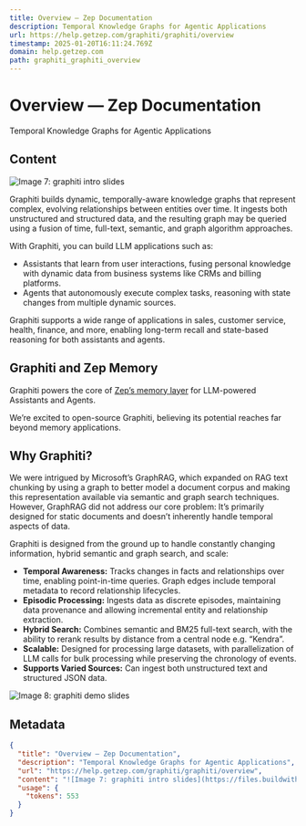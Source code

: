 ```yaml
---
title: Overview — Zep Documentation
description: Temporal Knowledge Graphs for Agentic Applications
url: https://help.getzep.com/graphiti/graphiti/overview
timestamp: 2025-01-20T16:11:24.769Z
domain: help.getzep.com
path: graphiti_graphiti_overview
---
```


# Overview — Zep Documentation


Temporal Knowledge Graphs for Agentic Applications


## Content

![Image 7: graphiti intro slides](https://files.buildwithfern.com/zep.docs.buildwithfern.com/2025-01-17T15:52:16.723Z/images/graphiti-graph-intro.gif)

Graphiti builds dynamic, temporally-aware knowledge graphs that represent complex, evolving relationships between entities over time. It ingests both unstructured and structured data, and the resulting graph may be queried using a fusion of time, full-text, semantic, and graph algorithm approaches.

With Graphiti, you can build LLM applications such as:

*   Assistants that learn from user interactions, fusing personal knowledge with dynamic data from business systems like CRMs and billing platforms.
*   Agents that autonomously execute complex tasks, reasoning with state changes from multiple dynamic sources.

Graphiti supports a wide range of applications in sales, customer service, health, finance, and more, enabling long-term recall and state-based reasoning for both assistants and agents.

Graphiti and Zep Memory
-----------------------

Graphiti powers the core of [Zep’s memory layer](https://www.getzep.com/) for LLM-powered Assistants and Agents.

We’re excited to open-source Graphiti, believing its potential reaches far beyond memory applications.

Why Graphiti?
-------------

We were intrigued by Microsoft’s GraphRAG, which expanded on RAG text chunking by using a graph to better model a document corpus and making this representation available via semantic and graph search techniques. However, GraphRAG did not address our core problem: It’s primarily designed for static documents and doesn’t inherently handle temporal aspects of data.

Graphiti is designed from the ground up to handle constantly changing information, hybrid semantic and graph search, and scale:

*   **Temporal Awareness:** Tracks changes in facts and relationships over time, enabling point-in-time queries. Graph edges include temporal metadata to record relationship lifecycles.
*   **Episodic Processing:** Ingests data as discrete episodes, maintaining data provenance and allowing incremental entity and relationship extraction.
*   **Hybrid Search:** Combines semantic and BM25 full-text search, with the ability to rerank results by distance from a central node e.g. “Kendra”.
*   **Scalable:** Designed for processing large datasets, with parallelization of LLM calls for bulk processing while preserving the chronology of events.
*   **Supports Varied Sources:** Can ingest both unstructured text and structured JSON data.

![Image 8: graphiti demo slides](https://files.buildwithfern.com/zep.docs.buildwithfern.com/2025-01-17T15:52:16.723Z/images/graphiti-intro-slides-stock-2.gif)

## Metadata

```json
{
  "title": "Overview — Zep Documentation",
  "description": "Temporal Knowledge Graphs for Agentic Applications",
  "url": "https://help.getzep.com/graphiti/graphiti/overview",
  "content": "![Image 7: graphiti intro slides](https://files.buildwithfern.com/zep.docs.buildwithfern.com/2025-01-17T15:52:16.723Z/images/graphiti-graph-intro.gif)\n\nGraphiti builds dynamic, temporally-aware knowledge graphs that represent complex, evolving relationships between entities over time. It ingests both unstructured and structured data, and the resulting graph may be queried using a fusion of time, full-text, semantic, and graph algorithm approaches.\n\nWith Graphiti, you can build LLM applications such as:\n\n*   Assistants that learn from user interactions, fusing personal knowledge with dynamic data from business systems like CRMs and billing platforms.\n*   Agents that autonomously execute complex tasks, reasoning with state changes from multiple dynamic sources.\n\nGraphiti supports a wide range of applications in sales, customer service, health, finance, and more, enabling long-term recall and state-based reasoning for both assistants and agents.\n\nGraphiti and Zep Memory\n-----------------------\n\nGraphiti powers the core of [Zep’s memory layer](https://www.getzep.com/) for LLM-powered Assistants and Agents.\n\nWe’re excited to open-source Graphiti, believing its potential reaches far beyond memory applications.\n\nWhy Graphiti?\n-------------\n\nWe were intrigued by Microsoft’s GraphRAG, which expanded on RAG text chunking by using a graph to better model a document corpus and making this representation available via semantic and graph search techniques. However, GraphRAG did not address our core problem: It’s primarily designed for static documents and doesn’t inherently handle temporal aspects of data.\n\nGraphiti is designed from the ground up to handle constantly changing information, hybrid semantic and graph search, and scale:\n\n*   **Temporal Awareness:** Tracks changes in facts and relationships over time, enabling point-in-time queries. Graph edges include temporal metadata to record relationship lifecycles.\n*   **Episodic Processing:** Ingests data as discrete episodes, maintaining data provenance and allowing incremental entity and relationship extraction.\n*   **Hybrid Search:** Combines semantic and BM25 full-text search, with the ability to rerank results by distance from a central node e.g. “Kendra”.\n*   **Scalable:** Designed for processing large datasets, with parallelization of LLM calls for bulk processing while preserving the chronology of events.\n*   **Supports Varied Sources:** Can ingest both unstructured text and structured JSON data.\n\n![Image 8: graphiti demo slides](https://files.buildwithfern.com/zep.docs.buildwithfern.com/2025-01-17T15:52:16.723Z/images/graphiti-intro-slides-stock-2.gif)",
  "usage": {
    "tokens": 553
  }
}
```

